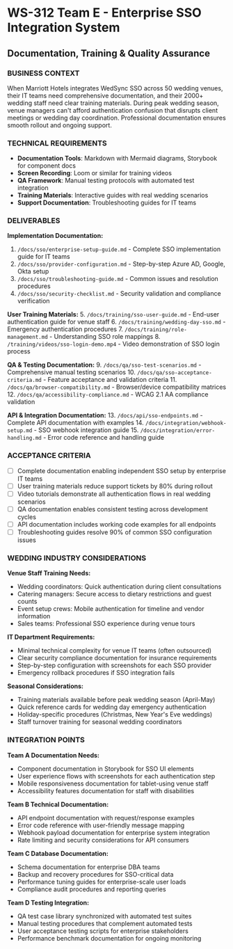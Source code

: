 # WS-312 Team E - Enterprise SSO Integration System
## Documentation, Training & Quality Assurance

### BUSINESS CONTEXT
When Marriott Hotels integrates WedSync SSO across 50 wedding venues, their IT teams need comprehensive documentation, and their 2000+ wedding staff need clear training materials. During peak wedding season, venue managers can't afford authentication confusion that disrupts client meetings or wedding day coordination. Professional documentation ensures smooth rollout and ongoing support.

### TECHNICAL REQUIREMENTS
- **Documentation Tools**: Markdown with Mermaid diagrams, Storybook for component docs
- **Screen Recording**: Loom or similar for training videos
- **QA Framework**: Manual testing protocols with automated test integration
- **Training Materials**: Interactive guides with real wedding scenarios
- **Support Documentation**: Troubleshooting guides for IT teams

### DELIVERABLES
**Implementation Documentation:**
1. `/docs/sso/enterprise-setup-guide.md` - Complete SSO implementation guide for IT teams
2. `/docs/sso/provider-configuration.md` - Step-by-step Azure AD, Google, Okta setup
3. `/docs/sso/troubleshooting-guide.md` - Common issues and resolution procedures
4. `/docs/sso/security-checklist.md` - Security validation and compliance verification

**User Training Materials:**
5. `/docs/training/sso-user-guide.md` - End-user authentication guide for venue staff
6. `/docs/training/wedding-day-sso.md` - Emergency authentication procedures
7. `/docs/training/role-management.md` - Understanding SSO role mappings
8. `/training/videos/sso-login-demo.mp4` - Video demonstration of SSO login process

**QA & Testing Documentation:**
9. `/docs/qa/sso-test-scenarios.md` - Comprehensive manual testing scenarios
10. `/docs/qa/sso-acceptance-criteria.md` - Feature acceptance and validation criteria
11. `/docs/qa/browser-compatibility.md` - Browser/device compatibility matrices
12. `/docs/qa/accessibility-compliance.md` - WCAG 2.1 AA compliance validation

**API & Integration Documentation:**
13. `/docs/api/sso-endpoints.md` - Complete API documentation with examples
14. `/docs/integration/webhook-setup.md` - SSO webhook integration guide
15. `/docs/integration/error-handling.md` - Error code reference and handling guide

### ACCEPTANCE CRITERIA
- [ ] Complete documentation enabling independent SSO setup by enterprise IT teams
- [ ] User training materials reduce support tickets by 80% during rollout
- [ ] Video tutorials demonstrate all authentication flows in real wedding scenarios
- [ ] QA documentation enables consistent testing across development cycles
- [ ] API documentation includes working code examples for all endpoints
- [ ] Troubleshooting guides resolve 90% of common SSO configuration issues

### WEDDING INDUSTRY CONSIDERATIONS
**Venue Staff Training Needs:**
- Wedding coordinators: Quick authentication during client consultations
- Catering managers: Secure access to dietary restrictions and guest counts
- Event setup crews: Mobile authentication for timeline and vendor information
- Sales teams: Professional SSO experience during venue tours

**IT Department Requirements:**
- Minimal technical complexity for venue IT teams (often outsourced)
- Clear security compliance documentation for insurance requirements
- Step-by-step configuration with screenshots for each SSO provider
- Emergency rollback procedures if SSO integration fails

**Seasonal Considerations:**
- Training materials available before peak wedding season (April-May)
- Quick reference cards for wedding day emergency authentication
- Holiday-specific procedures (Christmas, New Year's Eve weddings)
- Staff turnover training for seasonal wedding coordinators

### INTEGRATION POINTS
**Team A Documentation Needs:**
- Component documentation in Storybook for SSO UI elements
- User experience flows with screenshots for each authentication step
- Mobile responsiveness documentation for tablet-using venue staff
- Accessibility features documentation for staff with disabilities

**Team B Technical Documentation:**
- API endpoint documentation with request/response examples
- Error code reference with user-friendly message mapping
- Webhook payload documentation for enterprise system integration
- Rate limiting and security considerations for API consumers

**Team C Database Documentation:**
- Schema documentation for enterprise DBA teams
- Backup and recovery procedures for SSO-critical data
- Performance tuning guides for enterprise-scale user loads
- Compliance audit procedures and reporting queries

**Team D Testing Integration:**
- QA test case library synchronized with automated test suites
- Manual testing procedures that complement automated tests
- User acceptance testing scripts for enterprise stakeholders
- Performance benchmark documentation for ongoing monitoring